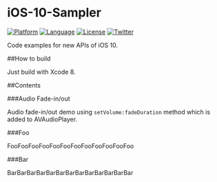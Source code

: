 # iOS-10-Sampler

[![Platform](http://img.shields.io/badge/platform-ios-blue.svg?style=flat
)](https://developer.apple.com/iphone/index.action)
[![Language](http://img.shields.io/badge/language-swift-brightgreen.svg?style=flat
)](https://developer.apple.com/swift)
[![License](http://img.shields.io/badge/license-MIT-lightgrey.svg?style=flat
)](http://mit-license.org)
[![Twitter](https://img.shields.io/badge/twitter-@shu223-blue.svg?style=flat)](http://twitter.com/shu223)


Code examples for new APIs of iOS 10.


##How to build

Just build with Xcode 8.


##Contents

###Audio Fade-in/out

Audio fade-in/out demo using `setVolume:fadeDuration` method which is added to AVAudioPlayer.

###Foo

FooFooFooFooFooFooFooFooFooFooFooFoo

###Bar

BarBarBarBarBarBarBarBarBarBarBarBarBar
